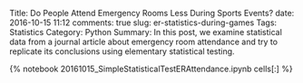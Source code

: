 ﻿Title: Do People Attend Emergency Rooms Less During Sports Events? 
date: 2016-10-15 11:12
comments: true
slug: er-statistics-during-games
Tags: Statistics
Category: Python
Summary: In this post, we examine statistical data from a journal article about emergency room attendance and try to replicate its conclusions using elementary statistical testing. 

{% notebook 20161015_SimpleStatisticalTestERAttendance.ipynb cells[:] %}
